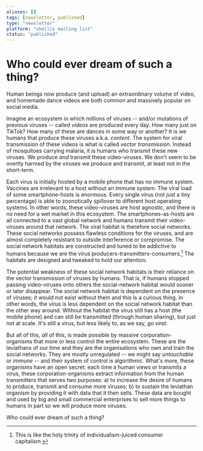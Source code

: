 ```yaml
---
aliases: []
tags: [newsletter, published]
type: "newsletter"
platform: "skellis mailing list"
status: "published"
---
```


# Who could ever dream of such a thing?

Human beings now produce (and upload) an extraordinary volume of video, and homemade dance videos are both common and massively popular on social media. 

Imagine an ecosystem in which millions of viruses -- and/or mutations of previous viruses -- called _videos_ are produced every day. How many just on TikTok? How many of these are dances in some way or another? It is we humans that produce these viruses a.k.a. _content_. The system for viral transmission of these videos is what is called _vector transmission_. Instead of mosquitoes carrying malaria, it is humans who transmit these new viruses. We produce _and_ transmit these video-viruses. We don't seem to be overtly harmed by the viruses we produce and transmit, at least not in the short-term. 

Each virus is initially hosted by a mobile phone that has no immune system. Vaccines are irrelevant to a host without an immune system. The viral load of some smartphone-hosts is enormous. Every single virus (not just a tiny percentage) is able to zoonotically spillover to different host operating systems. In other words, these video-viruses are host agnostic, and there is no need for a wet market in this ecosystem. The smartphones-as-hosts are all connected to a vast global network and humans transmit their video-viruses around that network. The viral habitat is therefore social networks. These social networks possess flawless conditions for the viruses, and are almost completely resistant to outside interference or compromise. The social network habitats are constructed and tuned to be addictive to humans because we are the virus producers-transmitters-consumers.[^trinity] The habitats are designed and tweaked to hold our attention. 

[^trinity]: This is like the holy trinity of individualism-juiced consumer capitalism.

The potential weakness of these social network habitats is their reliance on the vector transmission of viruses by humans. That is, if humans stopped passing video-viruses onto others the social-network habitat would sooner or later disappear. The social network habitat is dependent on the presence of viruses; it would not exist without them and this is a curious thing. In other words, the virus is less dependent on the social network habitat than the other way around. Without the habitat the virus still has a host (the mobile phone) and can still be transmitted (through human sharing), but just not at scale. It's still a virus, but less likely to, as we say, _go viral_. 

But all of this, _all_ of this, is made possible by massive corporation-organisms that more or less control the entire ecosystem. These are the leviathans of our time and they are the organisations who own and train the social networks. They are mostly unregulated -- we might say _untouchable_ or _immune_ -- and their system of control is algorithmic. What's more, these organisms have an open secret: each time a human views or transmits a virus, these corporation-organisms extract information from the human transmitters that serves two purposes: a) to increase the desire of humans to produce, transmit and consume more viruses; b) to sustain the leviathan organism by providing it with data that it then sells. These data are bought and used by big and small commercial enterprises to sell more things to humans in part so we will produce more viruses. 

Who could ever dream of such a thing?
